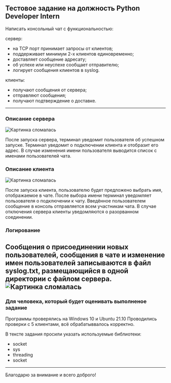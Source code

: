 ## Тестовое задание на должность Python Developer Intern

Написать консольный чат c функциональностью:

сервер:
* на TCP порт принимает запросы от клиентов;
* поддерживает минимум 2-х клиентов единовременно;
* доставляет сообщение адресату;
* об успехе или неуспехе сообщает отправителю;
* логирует сообщения клиентов в syslog.

клиенты:
* получают сообщения от сервера;
* отправляют сообщения;
* получают подтверждение о доставке.
___

### Описание сервера
![Картинка сломалась](https://sun9-77.userapi.com/impf/-LFEtP1E7-ZooXMZ_mqR0hCMzQlwKq3owhprfQ/u591X7aiNXc.jpg?size=774x231&quality=96&sign=5feee31b8e68739a38aeff8f74aaa8b1&type=album)

После запуска сервера, терминал уведомит пользователя об успешном запуске.
Терминал уведомит о подключении клиента и отобразит его адрес.
В случае изменения имени пользователя выводится список с именами пользователей чата.
### Описание клиента
![Картинка сломалась](https://sun9-13.userapi.com/impf/YsEp9fRPYDseHKKQaTzJgb4R-375fxu-6P7wVA/wc2DhX8-XrI.jpg?size=638x232&quality=96&sign=1ebb002bf1a1dcf767a75bb234e03446&type=album)

После запуска клиента, пользователю будет предложено выбрать имя, отображаемое в чате.
После выбора имени терминал уведомляет пользователя о подключении к чату.
Введённое пользователем сообщение в консоль отправляется всем участникам чата.
В случае отключения сервера клиенты уведомляются о разорванном соединении.
### Логирование
Сообщения о присоединении новых пользователей, сообщения в чате и изменение имен пользователей записываются в файл syslog.txt, размещающийся в одной директории с файлом сервера.
![Картинка сломалась](https://sun9-80.userapi.com/impf/jBct0FG7jCzRbIP4jUbfcQ0hW_BXp9TpstINGw/EflHfcmhrpQ.jpg?size=1010x521&quality=96&sign=b26105f6f51ebc84b0e356c2c05bcf27&type=album)
---
### Для человека, который будет оценивать выполненое задание
Программы проверялись на Windows 10 и Ubuntu 21.10
Проводились проверки с 5 клиентами, всё обрабатыввалось корректно.

В тексте задания просили указать используемые библиотеки:
* socket
* sys
* threading
* socket

---
Благодарю за внимание и всего доброго!
